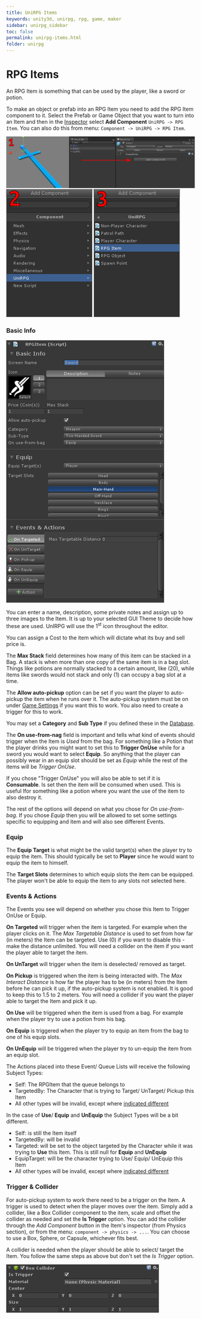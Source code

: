 ```yaml
---
title: UniRPG Items
keywords: unity3d, unirpg, rpg, game, maker
sidebar: unirpg_sidebar
toc: false
permalink: unirpg-items.html
folder: unirpg
---
```


[Database]: unirpg-database.html#itemcat
[Game Settings]: unirpg-database.html#game

RPG Items
=========

An RPG Item is something that can be used by the player, like a sword or potion.

To make an object or prefab into an RPG Item you need to add the RPG Item component to it. Select the Prefab or Game Object that you want to turn into an Item and then in the [Inspector](http://unity3d.com/learn/tutorials/modules/beginner/editor/the-inspector) select **Add Component** `UniRPG -> RPG Item`. You can also do this from menu: `Component -> UniRPG -> RPG Item`.

![](/img/unirpg/item/win1.png)
![](/img/unirpg/item/win2.png)
![](/img/unirpg/item/win3.png)

### Basic Info ### 

![](/img/unirpg/item/win4.png)

You can enter a name, description, some private notes and assign up to three images to the Item. It is up to your selected GUI Theme to decide how these are used. UnIRPG will use the 1<sup>st</sup> icon throughout the editor.

You can assign a Cost to the item which will dictate what its buy and sell price is.

The **Max Stack** field determines how many of this item can be stacked in a Bag. A stack is when more than one copy of the same item is in a bag slot. Things like potions are normally stacked to a certain amount, like (20), while items like swords would not stack and only (1) can occupy a bag slot at a time.

The **Allow auto-pickup** option can be set if you want the player to auto-pickup the item when he runs over it. The auto-pickup system must be on under [Game Settings][] if you want this to work. You also need to create a trigger for this to work.

You may set a **Category** and **Sub Type** if you defined these in the [Database][].

The **On use-from-nag** field is important and tells what kind of events should trigger when the Item is *Used* from the bag. For something like a Potion that the player drinks you might want to set this to **Trigger OnUse** while for a sword you would want to select **Equip**. So anything that the player can possibly wear in an equip slot should be set as *Equip* while the rest of the items will be *Trigger OnUse*.

If you chose "Trigger OnUse" you will also be able to set if it is **Consumable**. Is set then the item will be consumed when used. This is useful lfor something like a potion where you want the use of the item to also destroy it.

The rest of the options will depend on what you chose for *On use-from-bag*. If you chose *Equip* then you will be allowed to set some settings specific to equipping and item and will also see different Events.

### Equip ### 

The **Equip Target** is what might be the valid target(s) when the player try to equip the item. This should typically be set to **Player** since he would want to equip the item to himself.

The **Target Slots** determines to which equip slots the item can be equipped. The player won't be able to equip the item to any slots not selected here.

### Events & Actions ### 

The Events you see will depend on whether you chose this Item to Trigger OnUse or Equip.

**On Targeted** will trigger when the item is targeted. For example when the player clicks on it. The *Max Targetable Distance* is used to set from how far (in meters) the Item can be targeted. Use (0) if you want to disable this - make the distance unlimited. You will need a collider on the item if you want the player able to target the item.

**On UnTarget** will trigger when the item is deselected/ removed as target.

**On Pickup** is triggered when the item is being interacted with. The *Max Interact Distance* is how far the player has to be (in meters) from the Item before he can pick it up, if the auto-pickup system is not enabled. It is good to keep this to 1.5 to 2 meters. You will need a collider if you want the player able to target the Item and pick it up.

**On Use** will be triggered when the item is used from a bag. For example when the player try to use a potion from his bag.

**On Equip** is triggered when the player try to equip an item from the bag to one of his equip slots.

**On UnEquip** will be triggered when the player try to un-equip the item from an equip slot.

The Actions placed into these Event/ Queue Lists will receive the following Subject Types:

- Self: The RPGItem that the queue belongs to
- TargetedBy: The Character that is trying to Target/ UnTarget/ Pickup this Item
- All other types will be invalid, except where [indicated different](unirpg-actions.html)

In the case of **Use**/ **Equip** and **UnEquip** the Subject Types will be a bit different.

- Self: is still the Item itself
- TargetedBy: will be invalid
- Targeted: will be set to the object targeted by the Character while it was trying to **Use** this Item. This is still null for **Equip** and **UnEquip**
- EquipTarget: will be the character trying to Use/ Equip/ UnEquip this Item
- All other types will be invalid, except where [indicated different](unirpg-actions.html)

### Trigger & Collider ### 

For auto-pickup system to work there need to be a trigger on the Item. A trigger is used to detect when the player moves over the item. Simply add a collider, like a Box Collider component to the item, scale and offset the collider as needed and set the **Is Trigger** option. You can add the collider through the *Add Component* button in the Item's inspector (from Physics section), or from the menu: `component -> physics -> ...`. You can choose to use a Box, Sphere, or Capsule, whichever fits best.

A collider is needed when the player should be able to select/ target the Item. You follow the same steps as above but don't set the *Is Trigger* option.

![](/img/unirpg/item/win5.png)

